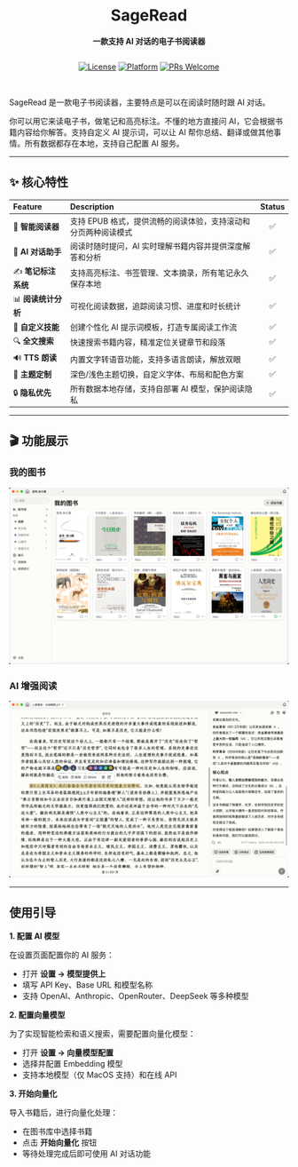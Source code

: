 <div align="center">

# SageRead

**一款支持 AI 对话的电子书阅读器**

<div style="display: flex; gap:4px; justify-content: center;">

[![License](https://img.shields.io/badge/license-AGPL--3.0-blue.svg)](LICENSE)

[![Platform](https://img.shields.io/badge/platform-macOS%20%7C%20Windows-lightgrey)](https://github.com/yourusername/sageread)

[![PRs Welcome](https://img.shields.io/badge/PRs-welcome-brightgreen.svg)](https://github.com/yourusername/sageread/pulls)
</div>

</div>

<br/>

SageRead 是一款电子书阅读器，主要特点是可以在阅读时随时跟 AI 对话。

你可以用它来读电子书，做笔记和高亮标注。不懂的地方直接问 AI，它会根据书籍内容给你解答。支持自定义 AI 提示词，可以让 AI 帮你总结、翻译或做其他事情。所有数据都存在本地，支持自己配置 AI 服务。

---

## ✨ 核心特性

| Feature | Description | Status |
| :--- | :--- | :---: |
| 📖 **智能阅读器** | 支持 EPUB 格式，提供流畅的阅读体验，支持滚动和分页两种阅读模式 | ✅ |
| 🤖 **AI 对话助手** | 阅读时随时提问，AI 实时理解书籍内容并提供深度解答和分析 | ✅ |
| ✍️ **笔记标注系统** | 支持高亮标注、书签管理、文本摘录，所有笔记永久保存本地 | ✅ |
| 📊 **阅读统计分析** | 可视化阅读数据，追踪阅读习惯、进度和时长统计 | ✅ |
| 🎯 **自定义技能** | 创建个性化 AI 提示词模板，打造专属阅读工作流 | ✅ |
| 🔍 **全文搜索** | 快速搜索书籍内容，精准定位关键章节和段落 | ✅ |
| 🔊 **TTS 朗读** | 内置文字转语音功能，支持多语言朗读，解放双眼 | ✅ |
| 🎨 **主题定制** | 深色/浅色主题切换，自定义字体、布局和配色方案 | ✅ |
| 🔒 **隐私优先** | 所有数据本地存储，支持自部署 AI 模型，保护阅读隐私 | ✅ |

---

## 🎬 功能展示

### 我的图书

![Library](./assets/library.png)


### AI 增强阅读

![Chat](./assets/reader-ai-chat.png)

---

## 使用引导

**1. 配置 AI 模型**

在设置页面配置你的 AI 服务：

- 打开 **设置 → 模型提供上**
- 填写 API Key、Base URL 和模型名称
- 支持 OpenAI、Anthropic、OpenRouter、DeepSeek 等多种模型

**2. 配置向量模型**

为了实现智能检索和语义搜索，需要配置向量化模型：

- 打开 **设置 → 向量模型配置**
- 选择并配置 Embedding 模型
- 支持本地模型（仅 MacOS 支持）和在线 API

**3. 开始向量化**

导入书籍后，进行向量化处理：

- 在图书库中选择书籍
- 点击 **开始向量化** 按钮
- 等待处理完成后即可使用 AI 对话功能